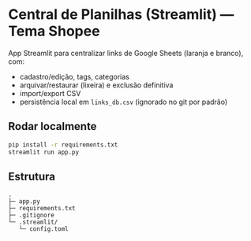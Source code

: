 # Central de Planilhas (Streamlit) — Tema Shopee

App Streamlit para centralizar links de Google Sheets (laranja e branco), com:
- cadastro/edição, tags, categorias
- arquivar/restaurar (lixeira) e exclusão definitiva
- import/export CSV
- persistência local em `links_db.csv` (ignorado no git por padrão)

## Rodar localmente
```bash
pip install -r requirements.txt
streamlit run app.py
```

## Estrutura
```
.
├─ app.py
├─ requirements.txt
├─ .gitignore
└─ .streamlit/
   └─ config.toml
```
